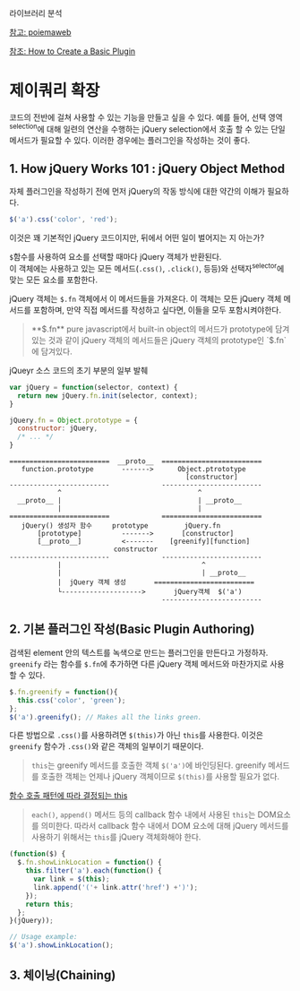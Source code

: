 라이브러리 분석

[참고: poiemaweb](http://poiemaweb.com/jquery-plugin)

[참조: How to Create a Basic Plugin](http://learn.jquery.com/plugins/basic-plugin-creation/)

# 제이쿼리 확장 

코드의 전반에 걸쳐 사용할 수 있는 기능을 만들고 싶을 수 있다. 예를 들어, 선택 영역<sup>selection</sup>에 대해 일련의 연산을 수행하는 jQuery selection에서 호출 할 수 있는 단일 메서드가 필요할 수 있다. 이러한 경우에는 플러그인을 작성하는 것이 좋다.

## 1. How jQuery Works 101 : jQuery Object Method

자체 플러그인을 작성하기 전에 먼저 jQuery의 작동 방식에 대한 약간의 이해가 필요하다. 

```javascript
$('a').css('color', 'red');
```
이것은 꽤 기본적인 jQuery 코드이지만, 뒤에서 어떤 일이 벌어지는 지 아는가?

`$`함수를 사용하여 요소를 선택할 때마다 jQuery 객체가 반환된다.  
이 객체에는 사용하고 있는 모든 메서드(`.css()`, `.click()`, 등등)와 선택자<sup>selector</sup>에 맞는 모든 요소를 포함한다.  

jQuery 객체는 `$.fn` 객체에서 이 메서드들을 가져온다. 이 객체는 모든 jQuery 객체 메서드를 포함하며, 만약 직접 메서드를 작성하고 싶다면, 이들을 모두 포함시켜야한다.

>**$.fn**
pure javascript에서 built-in object의 메서드가 prototype에 담겨있는 것과 같이 jQuery 객체의 메서드들은 jQuery 객체의 prototype인 `$.fn`에 담겨있다.

jQueyr 소스 코드의 초기 부분의 일부 발췌
```javascript
var jQuery = function(selector, context) {
  return new jQuery.fn.init(selector, context);
}

jQuery.fn = Object.prototype = {
  constructor: jQuery,
  /* ... */
}
```
```
=========================  __proto__  =========================
   function.prototype       ------->      Object.ptrototype
                                            [constructor]
-------------------------             ------------------------- 
            ^                                  ^           
  __proto__ |                                  | __proto__ 
            |                                  |           
=========================             =========================
   jQuery() 생성자 함수     prototype         jQuery.fn
       [prototype]          ------->       [constructor]
       [__proto__]          <-------    [greenify][function]
                          constructor
-------------------------             -------------------------
            |                                   ^
            |                                   | __proto__ 
            |  jQuery 객체 생성       =========================
            └-------------------->       jQuery객체  $('a')
                                      ------------------------- 
```
## 2. 기본 플러그인 작성(Basic Plugin Authoring)

검색된 element 안의 텍스트를 녹색으로 만드는 플러그인을 만든다고 가정하자. `greenify` 라는 함수를 `$.fn`에 추가하면 다른 jQuery 객체 메서드와 마찬가지로 사용할 수 있다.

```javascript
$.fn.greenify = function(){
  this.css('color', 'green');
};
$('a').greenify(); // Makes all the links green.
```

다른 방법으로 `.css()`를 사용하려면 `$(this)`가 아닌 `this`를 사용한다. 이것은 `greenify` 함수가 `.css()`와 같은 객체의 일부이기 때문이다.

> `this`는 greenify 메서드를 호출한 객체 `$('a')`에 바인딩된다. greenify 메서드를 호출한 객체는 언제나 jQuery 객체이므로 `$(this)`를 사용할 필요가 없다.

[함수 호출 패턴에 따라 결정되는 this](http://poiemaweb.com/js-this#method-invocation-pattern)

> `each()`, `append()` 메서드 등의 callback 함수 내에서 사용된 `this`는 DOM요소를 의미한다. 따라서 callback 함수 내에서 DOM 요소에 대해 jQuery 메서드를 사용하기 위해서는 `this`를 jQuery 객체화해야 한다. 

```javascript
(function($) {
  $.fn.showLinkLocation = function() {
    this.filter('a').each(function() {
      var link = $(this);
      link.append('('+ link.attr('href') +')');
    });
    return this;
  };
}(jQuery));

// Usage example:
$('a').showLinkLocation();
```

## 3. 체이닝(Chaining)
